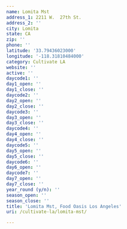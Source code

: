 ```yaml
---
name: Lomita Mst
address_1: 2211 W.  27th St.
address_2: ''
city: Lomita
state: CA
zip: ''
phone: ''
latitude: '33.79436023000'
longitude: '-118.31810484000'
category: Cultivate LA
website: ''
active: ''
daycode1: ''
day1_open: ''
day1_close: ''
daycode2: ''
day2_open: ''
day2_close: ''
daycode3: ''
day3_open: ''
day3_close: ''
daycode4: ''
day4_open: ''
day4_close: ''
daycode5: ''
day5_open: ''
day5_close: ''
daycode6: ''
day6_open: ''
daycode7: ''
day7_open: ''
day7_close: ''
year_round (y/n): ''
season_open: ''
season_close: ''
title: 'Lomita Mst, Food Oasis Los Angeles'
uri: /cultivate-la/lomita-mst/

---
```

